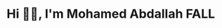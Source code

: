 # Hi 👋🏾, I'm Mohamed Abdallah FALL
<!-- ![Cover](https://github.com/AbdallahMaf/AbdallahMaf/blob/main/img/cover.png) -->